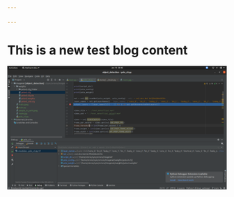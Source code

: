 ```yaml
---

---
```

# This is a new test blog content

![Some text](/uploads/screenshot-from-2022-06-19-00-48-39.png "SImple image")